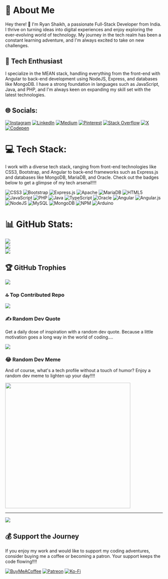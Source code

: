 # 💫 About Me

Hey there! 👋 I'm Ryan Shaikh, a passionate Full-Stack Developer from India. I thrive on turning ideas into digital experiences and enjoy exploring the ever-evolving world of technology. My journey in the tech realm has been a constant learning adventure, and I'm always excited to take on new challenges.

## 🔭 Tech Enthusiast

I specialize in the MEAN stack, handling everything from the front-end with Angular to back-end development using NodeJS, Express, and databases like MongoDB. I have a strong foundation in languages such as JavaScript, Java, and PHP, and I'm always keen on expanding my skill set with the latest technologies.


## 🌐 Socials:
[![Instagram](https://img.shields.io/badge/Instagram-%23E4405F.svg?logo=Instagram&logoColor=white)](https://instagram.com/ryanshaikhofficial) [![LinkedIn](https://img.shields.io/badge/LinkedIn-%230077B5.svg?logo=linkedin&logoColor=white)](https://linkedin.com/in/ryanshaikh) [![Medium](https://img.shields.io/badge/Medium-12100E?logo=medium&logoColor=white)](https://medium.com/@ryanshaikh) [![Pinterest](https://img.shields.io/badge/Pinterest-%23E60023.svg?logo=Pinterest&logoColor=white)](https://pinterest.com/ryanshaikhofficial) [![Stack Overflow](https://img.shields.io/badge/-Stackoverflow-FE7A16?logo=stack-overflow&logoColor=white)](https://stackoverflow.com/users/17869242) [![X](https://img.shields.io/badge/X-black.svg?logo=X&logoColor=white)](https://x.com/realryanshaikh) [![Codepen](https://img.shields.io/badge/Codepen-000000?style=for-the-badge&logo=codepen&logoColor=white)](https://codepen.io/ryanshaikh) 

# 💻 Tech Stack:
I work with a diverse tech stack, ranging from front-end technologies like CSS3, Bootstrap, and Angular to back-end frameworks such as Express.js and databases like MongoDB, MariaDB, and Oracle. Check out the badges below to get a glimpse of my tech arsenal!!!!

![CSS3](https://img.shields.io/badge/css3-%231572B6.svg?style=for-the-badge&logo=css3&logoColor=white)
![Bootstrap](https://img.shields.io/badge/bootstrap-%238511FA.svg?style=for-the-badge&logo=bootstrap&logoColor=white)
![Express.js](https://img.shields.io/badge/express.js-%23404d59.svg?style=for-the-badge&logo=express&logoColor=%2361DAFB)
![Apache](https://img.shields.io/badge/apache-%23D42029.svg?style=for-the-badge&logo=apache&logoColor=white)
![MariaDB](https://img.shields.io/badge/MariaDB-003545?style=for-the-badge&logo=mariadb&logoColor=white)
![HTML5](https://img.shields.io/badge/html5-%23E34F26.svg?style=for-the-badge&logo=html5&logoColor=white)
![JavaScript](https://img.shields.io/badge/javascript-%23323330.svg?style=for-the-badge&logo=javascript&logoColor=%23F7DF1E)
![PHP](https://img.shields.io/badge/php-%23777BB4.svg?style=for-the-badge&logo=php&logoColor=white)
![Java](https://img.shields.io/badge/java-%23ED8B00.svg?style=for-the-badge&logo=openjdk&logoColor=white)
![TypeScript](https://img.shields.io/badge/typescript-%23007ACC.svg?style=for-the-badge&logo=typescript&logoColor=white)
![Oracle](https://img.shields.io/badge/Oracle-F80000?style=for-the-badge&logo=oracle&logoColor=white)
![Angular](https://img.shields.io/badge/angular-%23DD0031.svg?style=for-the-badge&logo=angular&logoColor=white)
![Angular.js](https://img.shields.io/badge/angular.js-%23E23237.svg?style=for-the-badge&logo=angularjs&logoColor=white)
![NodeJS](https://img.shields.io/badge/node.js-6DA55F?style=for-the-badge&logo=node.js&logoColor=white)
![MySQL](https://img.shields.io/badge/mysql-%2300000f.svg?style=for-the-badge&logo=mysql&logoColor=white)
![MongoDB](https://img.shields.io/badge/MongoDB-%234ea94b.svg?style=for-the-badge&logo=mongodb&logoColor=white)
![NPM](https://img.shields.io/badge/NPM-%23CB3837.svg?style=for-the-badge&logo=npm&logoColor=white)
![Arduino](https://img.shields.io/badge/-Arduino-00979D?style=for-the-badge&logo=Arduino&logoColor=white)

# 📊 GitHub Stats:
![](https://github-readme-stats.vercel.app/api?username=ryanshaikh&theme=dark&hide_border=false&include_all_commits=false&count_private=false)<br/>
![](https://github-readme-streak-stats.herokuapp.com/?user=ryanshaikh&theme=dark&hide_border=false)<br/>
![](https://github-readme-stats.vercel.app/api/top-langs/?username=ryanshaikh&theme=dark&hide_border=false&include_all_commits=false&count_private=false&layout=compact)

## 🏆 GitHub Trophies
![](https://github-profile-trophy.vercel.app/?username=ryanshaikh&theme=onestar&no-frame=false&no-bg=true&margin-w=4)

### 🔝 Top Contributed Repo
![](https://github-contributor-stats.vercel.app/api?username=ryanshaikh&limit=5&theme=onedark&combine_all_yearly_contributions=true)

### ✍️ Random Dev Quote
Get a daily dose of inspiration with a random dev quote. Because a little motivation goes a long way in the world of coding....

![](https://quotes-github-readme.vercel.app/api?type=horizontal&theme=tokyonight)

### 😂 Random Dev Meme
And of course, what's a tech profile without a touch of humor? Enjoy a random dev meme to lighten up your day!!!!


<img src='https://randommeme-five.vercel.app/' style="height: 400px;"/>

---
[![](https://visitcount.itsvg.in/api?id=ryanshaikh&icon=0&color=0)](https://visitcount.itsvg.in)

## 💰 Support the Journey

If you enjoy my work and would like to support my coding adventures, consider buying me a coffee or becoming a patron. Your support keeps the code flowing!!!!

  [![BuyMeACoffee](https://img.shields.io/badge/Buy%20Me%20a%20Coffee-ffdd00?style=for-the-badge&logo=buy-me-a-coffee&logoColor=black)](https://buymeacoffee.com/ryanshaikh) [![Patreon](https://img.shields.io/badge/Patreon-F96854?style=for-the-badge&logo=patreon&logoColor=white)](https://patreon.com/ryanshaikh) [![Ko-Fi](https://img.shields.io/badge/Ko--fi-F16061?style=for-the-badge&logo=ko-fi&logoColor=white)](https://ko-fi.com/ryanshaikh) 

